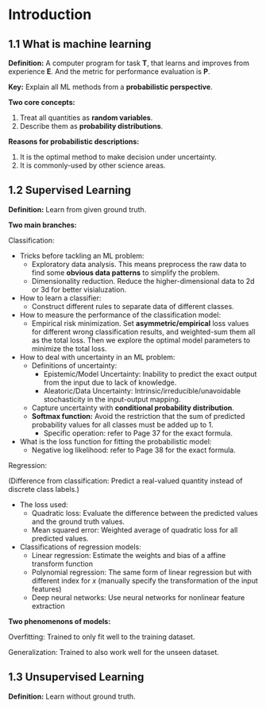 # Introduction

## 1.1 What is machine learning

**Definition:** A computer program for task **T**, that learns and improves from experience **E**. And the metric for performance evaluation is **P**.

**Key:** Explain all ML methods from a **probabilistic perspective**.

**Two core concepts:**

1. Treat all quantities as **random variables**.
2. Describe them as **probability distributions**.

**Reasons for probabilistic descriptions:**

1. It is the optimal method to make decision under uncertainty.
2. It is commonly-used by other science areas.



## 1.2 Supervised Learning

**Definition:** Learn from given ground truth.

**Two main branches:**

Classification:

- Tricks before tackling an ML problem:
  - Exploratory data analysis. This means preprocess the raw data to find some **obvious data patterns** to simplify the problem.
  - Dimensionality reduction. Reduce the higher-dimensional data to 2d or 3d for better visialuzation.
- How to learn a classifier:
  - Construct different rules to separate data of different classes.
- How to measure the performance of the classification model:
  - Empirical risk minimization. Set **asymmetric/empirical** loss values for different wrong classification results, and weighted-sum them all as the total loss. Then we explore the optimal model parameters to minimize the total loss.
- How to deal with uncertainty in an ML problem:
  - Definitions of uncertainty:
    - Epistemic/Model Uncertainty: Inability to predict the exact output from the input due to lack of knowledge.
    - Aleatoric/Data Uncertainty: Intrinsic/irreducible/unavoidable stochasticity in the input-output mapping.
  - Capture uncertainty with **conditional probability distribution**.
  - **Softmax function:** Avoid the restriction that the sum of predicted probability values for all classes must be added up to 1.
    - Specific operation: refer to Page 37 for the exact formula.
- What is the loss function for fitting the probabilistic model:
  - Negative log likelihood: refer to Page 38 for the exact formula.


Regression:

(Difference from classification: Predict a real-valued quantity instead of discrete class labels.)

- The loss used:
  - Quadratic loss: Evaluate the difference between the predicted values and the ground truth values.
  - Mean squared error: Weighted average of quadratic loss for all predicted values.
- Classifications of regression models:
  - Linear regression: Estimate the weights and bias of a affine transform function
  - Polynomial regression: The same form of linear regression but with different index for $x$ (manually specify the transformation of the input features)
  - Deep neural networks: Use neural networks for nonlinear feature extraction

**Two phenomenons of models:**

Overfitting: Trained to only fit well to the training dataset.

Generalization: Trained to also work well for the unseen dataset.



## 1.3 Unsupervised Learning

**Definition:**  Learn without ground truth.
